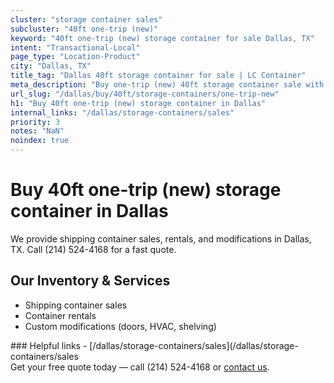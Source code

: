 ```yaml
---
cluster: "storage container sales"
subcluster: "40ft one-trip (new)"
keyword: "40ft one-trip (new) storage container for sale Dallas, TX"
intent: "Transactional-Local"
page_type: "Location-Product"
city: "Dallas, TX"
title_tag: "Dallas 40ft storage container for sale | LC Container"
meta_description: "Buy one-trip (new) 40ft storage container sale with local delivery in Dallas, TX. LC Container — local Since 2003. Request a fast quote today."
url_slug: "/dallas/buy/40ft/storage-containers/one-trip-new"
h1: "Buy 40ft one-trip (new) storage container in Dallas"
internal_links: "/dallas/storage-containers/sales"
priority: 3
notes: "NaN"
noindex: true
---
```


# Buy 40ft one-trip (new) storage container in Dallas

We provide shipping container sales, rentals, and modifications in Dallas, TX. Call (214) 524-4168 for a fast quote.

## Our Inventory & Services
- Shipping container sales
- Container rentals
- Custom modifications (doors, HVAC, shelving)

<div data-section="internal-links">
### Helpful links
- [/dallas/storage-containers/sales](/dallas/storage-containers/sales
</div>

<div data-section="cta">
Get your free quote today — call (214) 524-4168 or <a href="/contact">contact us</a>.
</div>

<script type="application/ld+json">{"@context":"https://schema.org","@type":"FAQPage","mainEntity":[{"@type":"Question","name":"How much does delivery cost in Dallas, TX?","acceptedAnswer":{"@type":"Answer","text":"Delivery costs vary by distance and container size. Most deliveries in Dallas, TX range from $150-$300. Call (214) 524-4168 for an exact quote based on your specific location."}},{"@type":"Question","name":"Do you offer financing or payment plans?","acceptedAnswer":{"@type":"Answer","text":"We accept major credit cards, checks, and can discuss commercial terms for bulk purchases. Call (214) 524-4168 to discuss options."}},{"@type":"Question","name":"Can you customize containers in Dallas, TX?","acceptedAnswer":{"@type":"Answer","text":"Yes — we perform modifications like doors, HVAC, insulation, and shelving. Request a custom quote at (214) 524-4168 or via our contact form."}}]}</script>
